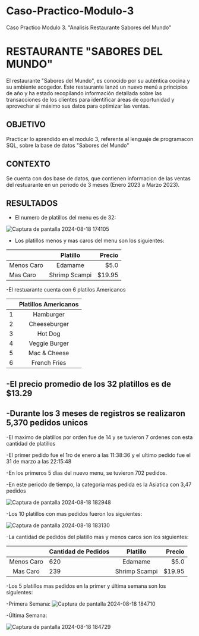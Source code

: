 # Caso-Practico-Modulo-3
Caso Practico Modulo 3. "Analisis Restaurante Sabores del Mundo"

# RESTAURANTE "SABORES DEL MUNDO"

El restaurante "Sabores del Mundo", es conocido por su auténtica cocina y su ambiente acogedor. Este restaurante lanzó un nuevo menú a
principios de año y ha estado recopilando información detallada sobre las transacciones de los clientes para identificar áreas de
oportunidad y aprovechar al máximo sus datos para optimizar las ventas.

## OBJETIVO

Practicar lo aprendido en el modulo 3, referente al lenguaje de programacon SQL, sobre la base de datos "Sabores del Mundo"

## CONTEXTO

Se cuenta con dos base de datos, que contienen informacion de las ventas del restuarante  en un periodo de 3 meses (Enero 2023 a Marzo
2023).

## RESULTADOS

- El numero de platillos del menu es de 32:
  
![Captura de pantalla 2024-08-18 174105](https://github.com/user-attachments/assets/8b1338d0-948b-4ff9-8144-cf18c169ab7f)

- Los platillos menos y mas caros del menu son los siguientes:

|   | Platillo  | Precio |
| :------------ |:---------------:| -----:|
| Menos Caro      | Edamame | $5.0 |
| Mas Caro      | Shrimp Scampi       |   $19.95 |


-El restuarante cuenta con 6 platilos Americanos


|   | Platillos Americanos  |
| :------------ |:---------------:|
| 1     | Hamburger |
| 2     | Cheeseburger |
| 3     | Hot Dog |
| 4     | Veggie Burger |
| 5     | Mac & Cheese |
| 6     | French Fries |


-El precio promedio de los 32 platillos es de **$13.29**
-
-Durante los 3 meses de registros se realizaron **5,370** pedidos unicos
-
-El maximo de platillos por orden fue de 14 y se tuvieron 7 ordenes con esta
cantidad de platillos

-El primer pedido fue el 1ro de enero a las 11:38:36 y el ultimo pedido fue el 31
de marzo a las 22:15:48

-En los primeros 5 días del nuevo menu, se tuvieron 702 pedidos.

-En este periodo de tiempo, la categoria mas pedida es la Asiatica con 3,47
pedidos


![Captura de pantalla 2024-08-18 182948](https://github.com/user-attachments/assets/e6ea33d1-6994-4fcf-9e35-d443c69cf0a0)


-Los 10 platillos con mas pedidos fueron los siguientes:

![Captura de pantalla 2024-08-18 183130](https://github.com/user-attachments/assets/28de2441-cb4a-4316-a2d8-6e583c0cfcc7)


-La cantidad de pedidos del platillo mas y menos caros son los siguientes:


|  | Cantidad de Pedidos  | Platillo  | Precio |
|:----: | :------------ |:---------------:| -----:|
| Menos Caro  | 620     | Edamame | $5.0 |
| Mas Caro      | 239      | Shrimp Scampi       |   $19.95 |

-Los 5 platillos mas pedidos en la primer y última semana son los siguientes:

-Primera Semana:
![Captura de pantalla 2024-08-18 184710](https://github.com/user-attachments/assets/d0c4ed1a-34e5-4a16-bb8d-4d9a4f9cb93d)

-Última Semana:

![Captura de pantalla 2024-08-18 184729](https://github.com/user-attachments/assets/e0dfb1c6-87f9-47e5-a5d2-6f5619fca347)



